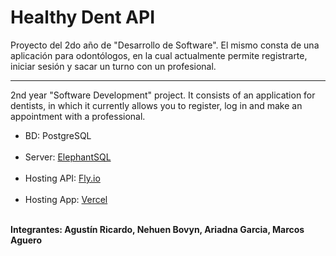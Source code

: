 # Healthy Dent API

Proyecto del 2do año de "Desarrollo de Software". El mismo consta de una aplicación para odontólogos, en la cual actualmente permite registrarte, iniciar sesión y sacar un turno con un profesional.

<hr>

2nd year "Software Development" project. It consists of an application for dentists, in which it currently allows you to register, log in and make an appointment with a professional.


<ul>
<li> BD: PostgreSQL </li>
<br/>
<li> Server: <a href="https://www.elephantsql.com/">ElephantSQL</a></li>
<br/>
<li> Hosting API: <a href="https://fly.io/">Fly.io</a></li>
<br/>
<li> Hosting App: <a href="https://vercel.com/">Vercel</a></li>
<br/>
</ul>
<b>Integrantes: Agustín Ricardo, Nehuen Bovyn, Ariadna Garcia, Marcos Aguero</b>
